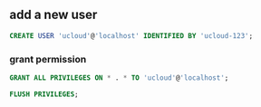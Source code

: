 ## add a new user

``` sql
CREATE USER 'ucloud'@'localhost' IDENTIFIED BY 'ucloud-123';
```


### grant permission
``` sql
GRANT ALL PRIVILEGES ON * . * TO 'ucloud'@'localhost';
```

``` sql
FLUSH PRIVILEGES;
```